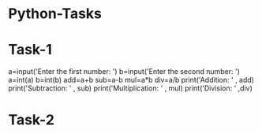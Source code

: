 # Python-Tasks
# Task-1
a=input('Enter the first number: ')
b=input('Enter the second number: ')
a=int(a)
b=int(b)
add=a+b
sub=a-b
mul=a*b
div=a/b
print('Addition: ' , add)
print('Subtraction: ' , sub)
print('Multiplication: ' , mul)
print('Division: ' ,div)


# Task-2
